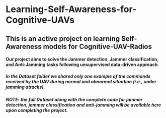 # Learning-Self-Awareness-for-Cognitive-UAVs

## This is an active project on learning Self-Awareness models for Cognitive-UAV-Radios
#### Our project aims to solve the Jammer detection, Jammer classification, and Anti-Jamming tasks following unsupervised data-driven approach.

##### In the Dataset folder we shared only one example of the commands received by the UAV during normal and abnormal situation (i.e., under jamming attacks).

##### NOTE: the full Dataset along with the complete code for jammer detection, jammer classification and anti-jamming will be available here upon completing the project.
